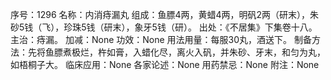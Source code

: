 序号：1296
名称：内消痔漏丸
组成：鱼膘4两，黄蜡4两，明矾2两（研末），朱砂5钱（飞），珍珠5钱（研末），象牙5钱（研）。
出处：《不居集》下集卷十八。
主治：痔漏。
加减：None
功效：None
用法用量：每服30丸，酒送下。
制备方法：先将鱼膘煮极烂，杵如膏，入蜡化尽，离火入矾，并朱砂、牙末，和匀为丸，如梧桐子大。
临床应用：None
各家论述：None
用药禁忌：None
附注：None
